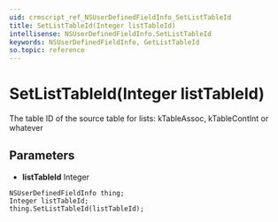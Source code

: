 ```yaml
---
uid: crmscript_ref_NSUserDefinedFieldInfo_SetListTableId
title: SetListTableId(Integer listTableId)
intellisense: NSUserDefinedFieldInfo.SetListTableId
keywords: NSUserDefinedFieldInfo, GetListTableId
so.topic: reference
---
```


# SetListTableId(Integer listTableId)

The table ID of the source table for lists: kTableAssoc, kTableContInt or whatever

## Parameters

* **listTableId** Integer

```crmscript
NSUserDefinedFieldInfo thing;
Integer listTableId;
thing.SetListTableId(listTableId);
```

